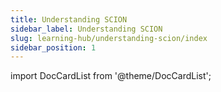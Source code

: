 ```yaml
---
title: Understanding SCION
sidebar_label: Understanding SCION
slug: learning-hub/understanding-scion/index
sidebar_position: 1
---
```

import DocCardList from '@theme/DocCardList';

<DocCardList />
